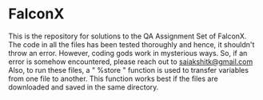 # FalconX
This is the repository for solutions to the QA Assignment Set of FalconX.
The code in all the files has been tested thoroughly and hence, it shouldn't throw an error. However, coding gods work in mysterious ways. So, if an error is somehow encountered, please reach out to saiakshitk@gmail.com
Also, to run these files, a " %store " function is used to transfer variables from one file to another. This function works best if the files are downloaded and saved in the same directory.
